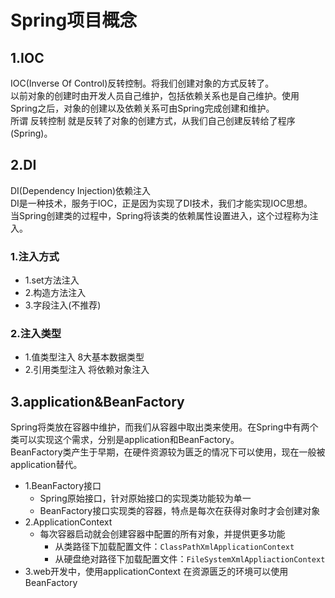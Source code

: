 # Spring项目概念

## 1.IOC
IOC(Inverse Of Control)反转控制。将我们创建对象的方式反转了。<br>
以前对象的创建时由开发人员自己维护，包括依赖关系也是自己维护。使用Spring之后，对象的创建以及依赖关系可由Spring完成创建和维护。<br>
所谓 反转控制 就是反转了对象的创建方式，从我们自己创建反转给了程序(Spring)。<br>

## 2.DI
DI(Dependency Injection)依赖注入<br>
DI是一种技术，服务于IOC，正是因为实现了DI技术，我们才能实现IOC思想。<br>
当Spring创建类的过程中，Spring将该类的依赖属性设置进入，这个过程称为注入。<br>

### 1.注入方式
- 1.set方法注入
- 2.构造方法注入
- 3.字段注入(不推荐)

### 2.注入类型
- 1.值类型注入 8大基本数据类型
- 2.引用类型注入 将依赖对象注入

## 3.application&BeanFactory
Spring将类放在容器中维护，而我们从容器中取出类来使用。在Spring中有两个类可以实现这个需求，分别是application和BeanFactory。<br>
BeanFactory类产生于早期，在硬件资源较为匮乏的情况下可以使用，现在一般被application替代。<br>

- 1.BeanFactory接口
    - Spring原始接口，针对原始接口的实现类功能较为单一
    - BeanFactory接口实现类的容器，特点是每次在获得对象时才会创建对象
- 2.ApplicationContext
    - 每次容器启动就会创建容器中配置的所有对象，并提供更多功能
        - 从类路径下加载配置文件：``ClassPathXmlApplicationContext``
        - 从硬盘绝对路径下加载配置文件：``FileSystemXmlAppliactionContext``
- 3.web开发中，使用applicationContext 在资源匮乏的环境可以使用BeanFactory